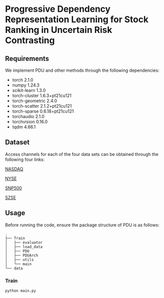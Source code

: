 #  Progressive Dependency Representation Learning for Stock Ranking in Uncertain Risk Contrasting
## Requirements
We implement PDU and other methods through the following dependencies:
- torch                            2.1.0
- numpy                         1.24.3
- scikit-learn                  1.3.0
- torch-cluster	         1.6.3+pt21cu121	
- torch-geometric	   2.4.0	
- torch-scatter        	 2.1.2+pt21cu121	
- torch-sparse	         0.6.18+pt21cu121	
- torchaudio	            2.1.0	
- torchvision	           0.16.0	
- tqdm	                     4.66.1	
## Dataset
Access channels for each of the four data sets can be obtained through the following four links:

[NASDAQ](https://www.nasdaq.com/news-and-insights)

[ NYSE](https://cn.investing.com/indices/nyse-composite-historical-data)

[SNP500](https://github.com/dmis-lab/hats)

[SZSE](https://www.szse.cn/market/product/stock/list/index.html)

## Usage
Before running the code, ensure the package structure of PDU is as follows:

```
.
├── Train
│   ├── evaluator
│   ├── load_data
│   ├── PDU
│   ├── PDUArch
│   ├── utils
│   └── main
└── data
```


### Train
```bash
python main.py
```
